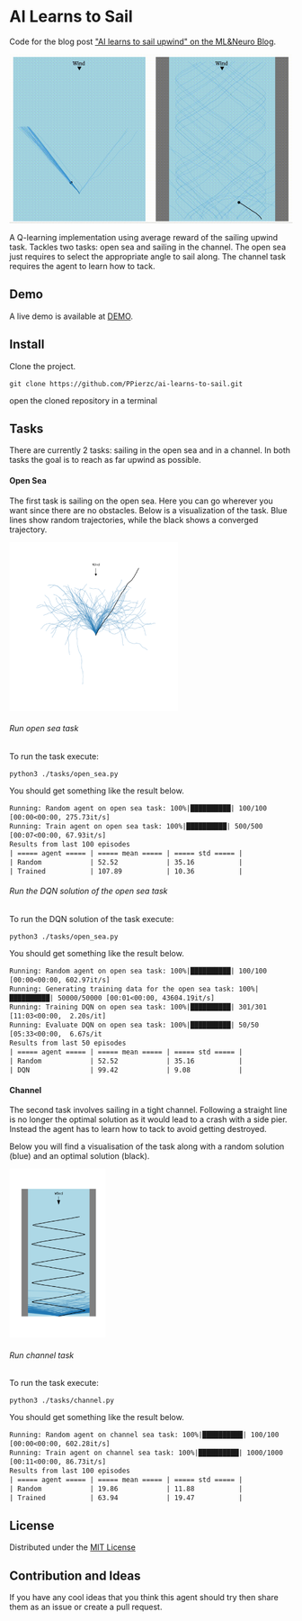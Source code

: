 # AI Learns to Sail
Code for the blog post ["AI learns to sail upwind" on the ML&Neuro Blog](https://ppierzc.github.io/ai-learns-to-sail-upwind).

<img alt="channel results" src="./imgs/sailing_two_tasks.gif" height="300px" />

A Q-learning implementation using average reward of the sailing upwind task.
Tackles two tasks: open sea and sailing in the channel.
The open sea just requires to select the appropriate angle to sail along.
The channel task requires the agent to learn how to tack.

## Demo
A live demo is available at [DEMO](https://ppierzc.github.io/ai-learns-to-sail-upwind/#open_sea_container).

## Install
Clone the project.

    git clone https://github.com/PPierzc/ai-learns-to-sail.git
    
open the cloned repository in a terminal

## Tasks
There are currently 2 tasks: sailing in the open sea and in a channel.
In both tasks the goal is to reach as far upwind as possible.

#### Open Sea
The first task is sailing on the open sea.
Here you can go wherever you want since there are no obstacles.
Below is a visualization of the task.
Blue lines show random trajectories, while the black shows a converged trajectory.

<img alt="open sea results" src="./imgs/open_sea.png" width="300px" />

###### Run open sea task
To run the task execute:

    python3 ./tasks/open_sea.py

You should get something like the result below.

    Running: Random agent on open sea task: 100%|██████████| 100/100 [00:00<00:00, 275.73it/s]
    Running: Train agent on open sea task: 100%|██████████| 500/500 [00:07<00:00, 67.93it/s]
    Results from last 100 episodes
    | ===== agent ===== | ===== mean ===== | ===== std ===== |
    | Random            | 52.52            | 35.16           |
    | Trained           | 107.89           | 10.36           |
    
###### Run the DQN solution of the open sea task 
To run the DQN solution of the task execute:

    python3 ./tasks/open_sea.py
    
You should get something like the result below.
    
    Running: Random agent on open sea task: 100%|██████████| 100/100 [00:00<00:00, 602.97it/s]
    Running: Generating training data for the open sea task: 100%|██████████| 50000/50000 [00:01<00:00, 43604.19it/s]
    Running: Training DQN on open sea task: 100%|██████████| 301/301 [11:03<00:00,  2.20s/it]
    Running: Evaluate DQN on open sea task: 100%|██████████| 50/50 [05:33<00:00,  6.67s/it
    Results from last 50 episodes
    | ===== agent ===== | ===== mean ===== | ===== std ===== |
    | Random            | 52.52            | 35.16           |
    | DQN               | 99.42            | 9.08            |
    
#### Channel
The second task involves sailing in a tight channel.
Following a straight line is no longer the optimal solution as it would lead to a crash with a side pier.
Instead the agent has to learn how to tack to avoid getting destroyed.

Below you will find a visualisation of the task along with a random solution (blue) and an optimal solution (black).

<img alt="channel results" src="./imgs/channel.png" height="300px" />

###### Run channel task
To run the task execute:

    python3 ./tasks/channel.py

You should get something like the result below.

    Running: Random agent on channel sea task: 100%|██████████| 100/100 [00:00<00:00, 602.28it/s]
    Running: Train agent on channel sea task: 100%|██████████| 1000/1000 [00:11<00:00, 86.73it/s]
    Results from last 100 episodes
    | ===== agent ===== | ===== mean ===== | ===== std ===== |
    | Random            | 19.86            | 11.88           |
    | Trained           | 63.94            | 19.47           |
    
## License
Distributed under the [MIT License](/LICENSE)

## Contribution and Ideas
If you have any cool ideas that you think this agent should try then share them as an issue or create a pull request.